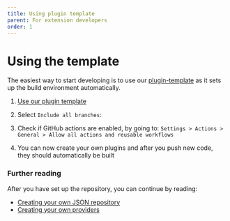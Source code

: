 ```yaml
---
title: Using plugin template
parent: For extension developers
order: 1
---
```


# Using the template
The easiest way to start developing is to use our [plugin-template](https://github.com/recloudstream/plugin-template) as it sets up the build environment automatically.

1) <a href="https://github.com/recloudstream/plugin-template/generate" target="_blank">Use our plugin template</a>

2) Select `Include all branches`: <!-- - ![Include all branches image](../use-template.png) -->

3) Check if GitHub actions are enabled, by going to: `Settings > Actions > General > Allow all actions and reusable workflows`

4) You can now create your own plugins and after you push new code, they should automatically be built

### Further reading

After you have set up the repository, you can continue by reading:

- [Creating your own JSON repository](../create-your-own-json-repository.md)
- [Creating your own providers](../create-your-own-providers.md)
